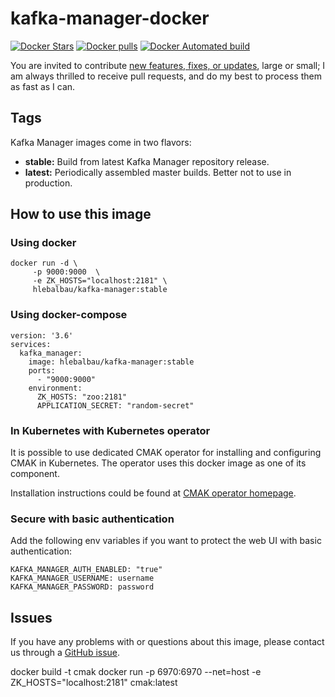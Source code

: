 
# kafka-manager-docker
 [![Docker Stars](https://img.shields.io/docker/stars/hlebalbau/kafka-manager.svg?style=flat-square)](https://registry.hub.docker.com/v2/repositories/hlebalbau/kafka-manager/)
 [![Docker pulls](https://img.shields.io/docker/pulls/hlebalbau/kafka-manager.svg?style=flat-square)](https://registry.hub.docker.com/v2/repositories/hlebalbau/kafka-manager/)
[![Docker Automated build](https://img.shields.io/docker/automated/hlebalbau/kafka-manager.svg?maxAge=31536000&style=flat-square)](https://github.com/hlebalbau/kafka-manager/)

You are invited to contribute [new features, fixes, or updates](https://github.com/hleb-albau/kafka-manager-docker/issues?q=is%3Aissue+is%3Aopen+label%3A%22help+wanted%22), large or small; I am always thrilled to receive pull requests, and do my best to process them as fast as I can.

## Tags
Kafka Manager images come in two flavors:

- **stable:** Build from latest Kafka Manager repository release.
- **latest:** Periodically assembled master builds. Better not to use in production.

## How to use this image
### Using docker
```
docker run -d \
     -p 9000:9000  \
     -e ZK_HOSTS="localhost:2181" \
     hlebalbau/kafka-manager:stable
```     

### Using docker-compose
```
version: '3.6'
services:
  kafka_manager:
    image: hlebalbau/kafka-manager:stable
    ports:
      - "9000:9000"
    environment:
      ZK_HOSTS: "zoo:2181"
      APPLICATION_SECRET: "random-secret"
```
### In Kubernetes with Kubernetes operator

It is possible to use dedicated CMAK operator for installing and configuring CMAK in Kubernetes.
The operator uses this docker image as one of its component.

Installation instructions could be found at [CMAK operator homepage](https://github.com/eshepelyuk/cmak-operator). 

### Secure with basic authentication

Add the following env variables if you want to protect the web UI with basic authentication:  
```
KAFKA_MANAGER_AUTH_ENABLED: "true"
KAFKA_MANAGER_USERNAME: username
KAFKA_MANAGER_PASSWORD: password
```

## Issues

If you have any problems with or questions about this image, please contact us
through a [GitHub issue](https://github.com/hleb-albau/kafka-manager-docker/issues).

docker build -t cmak
docker run -p 6970:6970 --net=host -e ZK_HOSTS="localhost:2181" cmak:latest
